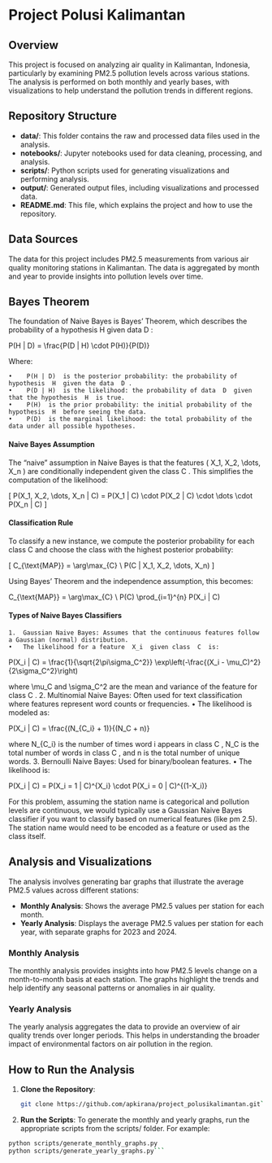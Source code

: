 # Project Polusi Kalimantan

## Overview
This project is focused on analyzing air quality in Kalimantan, Indonesia, particularly by examining PM2.5 pollution levels across various stations. The analysis is performed on both monthly and yearly bases, with visualizations to help understand the pollution trends in different regions.

## Repository Structure

- **data/**: This folder contains the raw and processed data files used in the analysis.
- **notebooks/**: Jupyter notebooks used for data cleaning, processing, and analysis.
- **scripts/**: Python scripts used for generating visualizations and performing analysis.
- **output/**: Generated output files, including visualizations and processed data.
- **README.md**: This file, which explains the project and how to use the repository.

## Data Sources
The data for this project includes PM2.5 measurements from various air quality monitoring stations in Kalimantan. The data is aggregated by month and year to provide insights into pollution levels over time.

## Bayes Theorem

The foundation of Naive Bayes is Bayes’ Theorem, which describes the probability of a hypothesis  H  given data  D :


P(H | D) = \frac{P(D | H) \cdot P(H)}{P(D)}


Where:

	•	 P(H | D)  is the posterior probability: the probability of hypothesis  H  given the data  D .
	•	 P(D | H)  is the likelihood: the probability of data  D  given that the hypothesis  H  is true.
	•	 P(H)  is the prior probability: the initial probability of the hypothesis  H  before seeing the data.
	•	 P(D)  is the marginal likelihood: the total probability of the data under all possible hypotheses.

#### Naive Bayes Assumption

The “naive” assumption in Naive Bayes is that the features \( X_1, X_2, \dots, X_n \) are conditionally independent given the class  C . This simplifies the computation of the likelihood:

\[
P(X_1, X_2, \dots, X_n | C) = P(X_1 | C) \cdot P(X_2 | C) \cdot \dots \cdot P(X_n | C)
\]

#### Classification Rule

To classify a new instance, we compute the posterior probability for each class  C  and choose the class with the highest posterior probability:

\[
C_{\text{MAP}} = \arg\max_{C} \ P(C | X_1, X_2, \dots, X_n)
\]

Using Bayes’ Theorem and the independence assumption, this becomes:


C_{\text{MAP}} = \arg\max_{C} \ P(C) \prod_{i=1}^{n} P(X_i | C)


#### Types of Naive Bayes Classifiers

	1.	Gaussian Naive Bayes: Assumes that the continuous features follow a Gaussian (normal) distribution.
	•	The likelihood for a feature  X_i  given class  C  is:

P(X_i | C) = \frac{1}{\sqrt{2\pi\sigma_C^2}} \exp\left(-\frac{(X_i - \mu_C)^2}{2\sigma_C^2}\right)

where  \mu_C  and  \sigma_C^2  are the mean and variance of the feature for class  C .
	2.	Multinomial Naive Bayes: Often used for text classification where features represent word counts or frequencies.
	•	The likelihood is modeled as:

P(X_i | C) = \frac{(N_{C_i} + 1)}{(N_C + n)}

where  N_{C_i}  is the number of times word  i  appears in class  C ,  N_C  is the total number of words in class  C , and  n  is the total number of unique words.
	3.	Bernoulli Naive Bayes: Used for binary/boolean features.
	•	The likelihood is:

P(X_i | C) = P(X_i = 1 | C)^{X_i} \cdot P(X_i = 0 | C)^{(1-X_i)}


For this problem, assuming the station name is categorical and pollution levels are continuous, we would typically use a Gaussian Naive Bayes classifier if you want to classify based on numerical features (like pm 2.5). The station name would need to be encoded as a feature or used as the class itself.

## Analysis and Visualizations
The analysis involves generating bar graphs that illustrate the average PM2.5 values across different stations:
- **Monthly Analysis**: Shows the average PM2.5 values per station for each month.
- **Yearly Analysis**: Displays the average PM2.5 values per station for each year, with separate graphs for 2023 and 2024.

### Monthly Analysis
The monthly analysis provides insights into how PM2.5 levels change on a month-to-month basis at each station. The graphs highlight the trends and help identify any seasonal patterns or anomalies in air quality.

### Yearly Analysis
The yearly analysis aggregates the data to provide an overview of air quality trends over longer periods. This helps in understanding the broader impact of environmental factors on air pollution in the region.

## How to Run the Analysis
1. **Clone the Repository**:
   ```bash
   git clone https://github.com/apkirana/project_polusikalimantan.git```
2. **Run the Scripts**:
To generate the monthly and yearly graphs, run the appropriate scripts from the scripts/ folder. For example:
  ```bash
python scripts/generate_monthly_graphs.py
python scripts/generate_yearly_graphs.py```


